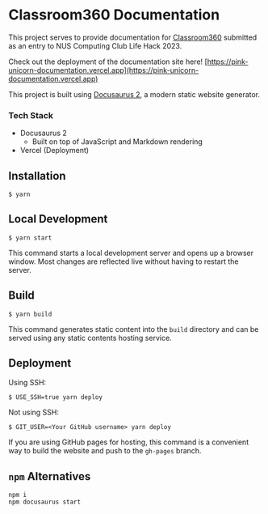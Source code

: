 # Classroom360 Documentation

This project serves to provide documentation for [Classroom360](https://github.com/melissaharijanto/pink-unicorn) submitted as an entry to NUS Computing Club Life Hack 2023.

Check out the deployment of the documentation site here! [https://pink-unicorn-documentation.vercel.app](https://pink-unicorn-documentation.vercel.app)

This project is built using [Docusaurus 2](https://docusaurus.io/), a modern static website generator.


### Tech Stack

- Docusaurus 2
  - Built on top of JavaScript and Markdown rendering
- Vercel (Deployment)

## Installation

```
$ yarn
```

## Local Development

```
$ yarn start
```

This command starts a local development server and opens up a browser window. Most changes are reflected live without having to restart the server.

## Build

```
$ yarn build
```

This command generates static content into the `build` directory and can be served using any static contents hosting service.

## Deployment

Using SSH:

```
$ USE_SSH=true yarn deploy
```

Not using SSH:

```
$ GIT_USER=<Your GitHub username> yarn deploy
```

If you are using GitHub pages for hosting, this command is a convenient way to build the website and push to the `gh-pages` branch.

## `npm` Alternatives

```
npm i
npm docusaurus start
```